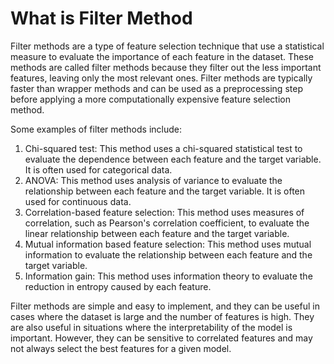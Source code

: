 # What is Filter Method

Filter methods are a type of feature selection technique that use a statistical measure to evaluate the importance of each feature in the dataset. These methods are called filter methods because they filter out the less important features, leaving only the most relevant ones. Filter methods are typically faster than wrapper methods and can be used as a preprocessing step before applying a more computationally expensive feature selection method.

Some examples of filter methods include:

1. Chi-squared test: This method uses a chi-squared statistical test to evaluate the dependence between each feature and the target variable. It is often used for categorical data.
2. ANOVA: This method uses analysis of variance to evaluate the relationship between each feature and the target variable. It is often used for continuous data.
3. Correlation-based feature selection: This method uses measures of correlation, such as Pearson's correlation coefficient, to evaluate the linear relationship between each feature and the target variable.
4. Mutual information based feature selection: This method uses mutual information to evaluate the relationship between each feature and the target variable.
5. Information gain: This method uses information theory to evaluate the reduction in entropy caused by each feature.

Filter methods are simple and easy to implement, and they can be useful in cases where the dataset is large and the number of features is high. They are also useful in situations where the interpretability of the model is important. However, they can be sensitive to correlated features and may not always select the best features for a given model.